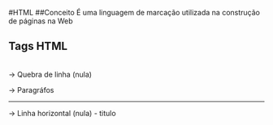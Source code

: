 #HTML
##Conceito
É uma linguagem de marcação utilizada na construção de páginas na Web
## Tags HTML
<br> -> Quebra de linha (nula)
<p></p> -> Paragráfos
<hr> -> Linha horizontal (nula)
<h></h> - titulo
